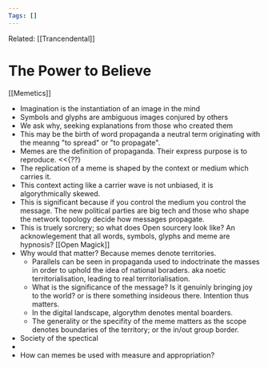 ```yaml
---
Tags: []
---
```

Related: [[Trancendental]]
# The Power to Believe
[[Memetics]]
- Imagination is the instantiation of an image in the mind
- Symbols and glyphs are ambiguous images conjured by others
- We ask why, seeking explanations from those who created them
- This may be the birth of word propaganda a neutral term originating with the meanng "to spread" or "to propagate".
- Memes are the definition of propaganda. Their express purpose is to reproduce. <<{??}
- The replication of a meme is shaped by the context or medium 		which carries it. 
- This context acting like a carrier wave is not unbiased, it is algorythmically skewed. 
- This is significant because if you control the medium you control the message. The new political parties are big tech and those who shape the network topology decide how messages propagate. 
- This is truely sorcrery; so what does Open sourcery look like? An acknowlegement that all words, symbols, glyphs and meme are hypnosis? [[Open Magick]]
- Why would that matter? Because memes denote territories. 
	- Parallels can be seen in propaganda used to indoctrinate the masses in order to uphold the idea of national boraders. aka noetic territorialisation, leading to real territorialisation.
	- What is the significance of the message? Is it genuinly bringing joy to the world? or is there something insideous there. Intention thus matters. 
	- In the digital landscape, algorythm denotes mental boarders. 
	- The generality or the specifity of the meme matters as the scope denotes boundaries of the territory; or the in/out group border.
- Society of the spectical
- 
- How can memes be used with measure and appropriation?


